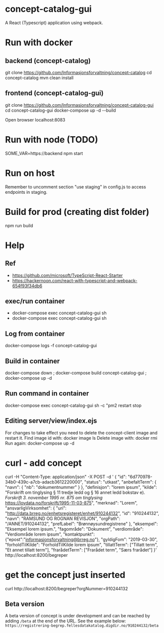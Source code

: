 # concept-catalog-gui
A React (Typescript) application using webpack.

# Run with docker
## backend (concept-catalog)
git clone https://github.com/Informasjonsforvaltning/concept-catalog
cd concept-catalog
mvn clean install

## frontend (concept-catalog-gui)
git clone https://github.com/Informasjonsforvaltning/concept-catalog-gui
cd concept-catalog-gui
docker-compose up -d --build

Open browser localhost:8083 

# Run with node (TODO)
SOME_VAR=https://backend npm start

# Run on host
Remember to uncomment section "use staging" in config.js to access endpoints in staging.

# Build for prod (creating dist folder)
npm run build

# Help
## Ref
* https://github.com/microsoft/TypeScript-React-Starter
* https://hackernoon.com/react-with-typescript-and-webpack-654f93f34db6

## exec/run container
* docker-compose exec concept-catalog-gui sh
* docker-compose exec concept-catalog-gui sh

## Log from container
docker-compose logs -f concept-catalog-gui

## Build in container
docker-compose down ; 
docker-compose build concept-catalog-gui ; 
docker-compose up -d

## Run command in container
docker-compose exec concept-catalog-gui sh -c "pm2 restart stop

## Editing server/view/index.ejs
For changes to take effect you need to delete the concept-client image and restart it.
Find image id with: docker image ls
Delete image with: docker rmi <IMAGEID>
Run again: docker-compose up -d

# curl - add concept
curl -H "Content-Type: application/json" -X POST -d '
{
   "id": "6d770978-34b0-439c-a7cb-adacb3612220000",
   "status": "utkast",
   "anbefaltTerm": { "navn": { "nb": "dokumentnummer" } },
   "definisjon": "lorem ipsum",
   "kilde": "Forskrift om tinglysing § 11 tredje ledd og § 16 annet ledd bokstav e). _Forskrift 3. november 1995 nr. 875 om tinglysing_ https://lovdata.no/forskrift/1995-11-03-875",
   "merknad": "Lorem",
   "ansvarligVirksomhet": {
     "uri": "http://data.brreg.no/enhetsregisteret/enhet/910244132",
     "id": "910244132",
     "navn": "RAMSUND OG ROGNAN REVISJON",
     "orgPath": "/ANNET/910244132",
     "prefLabel": "Brønnøysundregistrene"
   },
   "eksempel": "Eksempel lorem ipsum.",
   "fagområde": "Dokument",
   "verdiområde": "Verdiområde lorem ipsum",
   "kontaktpunkt": {"epost":"informasjonsforvaltning@brreg.no"},
   "gyldigFom": "2019-03-30",
   "forholdTilKilde": "ForholdTilKilde lorem ipsum",
   "tillattTerm": ["Tillatt term", "Et annet tillatt term"],
   "frarådetTerm": ["Frarådet term", "Særs frarådet"]
 }' http://localhost:8200/begreper

# get the concept just inserted
curl http://localhost:8200/begreper?orgNummer=910244132

## Beta version
A beta version of concept is under development and can be reached by adding `/beta` at the end of the URL.
See the example below:  
 `https://registrering-begrep.fellesdatakatalog.digdir.no/910244132/beta`
 